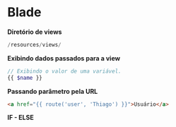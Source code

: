 # Blade

**Diretório de views**
```php
/resources/views/
```

**Exibindo dados passados para a view**
```php
// Exibindo o valor de uma variável.
{{ $name }}
```

**Passando parâmetro pela URL**
```html
<a href="{{ route('user', 'Thiago') }}">Usuário</a>
```

**IF - ELSE**
```html

```
<!--stackedit_data:
eyJoaXN0b3J5IjpbLTQ1MTk0MjUwNywtMjEwNTYyMzE2MF19
-->